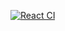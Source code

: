 [![React CI](https://github.com/SparkyBeles/shop/actions/workflows/build.yaml/badge.svg)](https://github.com/SparkyBeles/shop/actions/workflows/build.yaml)
